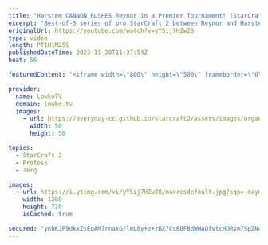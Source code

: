 ```yaml
---
title: "Harstem CANNON RUSHES Reynor in a Premier Tournament! (StarCraft 2)"
excerpt: "Best-of-5 series of pro StarCraft 2 between Reynor and Harstem. This Zerg versus Protoss was recently played during the ESL Masters European Regionals in the Upper Bracket of the tournament. Some of the wildest games of StarCraft 2 that I've recently seen. Support my work: https://patreon.com/lowkotv"
originalUrl: https://youtube.com/watch?v=yYSij7HZw28
type: video
length: PT1H1M25S
publishedDateTime: 2023-11-20T11:37:54Z
heat: 56

featuredContent: "<iframe width=\"800\" height=\"500\" frameborder=\"0\" src=\"https://www.youtube.com/embed/yYSij7HZw28\" allow=\"accelerometer; autoplay; encrypted-media; gyroscope; picture-in-picture\" allowfullscreen></iframe>"

provider:
  name: LowkoTV
  domain: lowko.tv
  images:
    - url: https://everyday-cc.github.io/starcraft2/assets/images/organizations/lowko.tv-50x50.jpg
      width: 50
      height: 50

topics:
  - StarCraft 2
  - Protoss
  - Zerg

images:
  - url: https://i.ytimg.com/vi/yYSij7HZw28/maxresdefault.jpg?sqp=-oaymwEmCIAKENAF8quKqQMa8AEB-AH-CYAC0AWKAgwIABABGD4gYChyMA8=&rs=AOn4CLArEU6xaYewm2SlnFr0i9xhSOwapA
    width: 1280
    height: 720
    isCached: true

secured: "ynbKJP9dkxZsEoAM7rnakG/leL8y+z+zBX7Cs80FBdWHAOfvtcHDRvm7SpZN489QKxAs0kh75Zt3DCMn86vDuG7pJVcFFL5qtVyTPyS87H4ADx7IQRNceyXT3oZd7bPzo/cIgEpMqfEIevmnCa/G0yYNg+bxgRqox3I8zYn4Ozv8SNqi7mo0E1Vw4HCxK6YzEdcUWzWFQ3VgsU58QZ2oH856mYJSanq4WqQbLC0reUIC4XJPtNhZ4wT3wwImUswnEliw+QTJtisyGoLjzx/OdWlLGYsmsDV01lhpjBYuxy15XxfvufJoh9P8vdTSSmY1aWY66pKc1ZX+NBnD+rsG5dwlZYwNYSUL/XwNgREErzaomxsqXVPCWdfBurY40E4hsqr90vVQ12MNaTiZ2DYaaeh4/67GHIoC1JSDioyFDYc=;EqTBT8QzxY9JAsVF75xWXA=="
---
```


